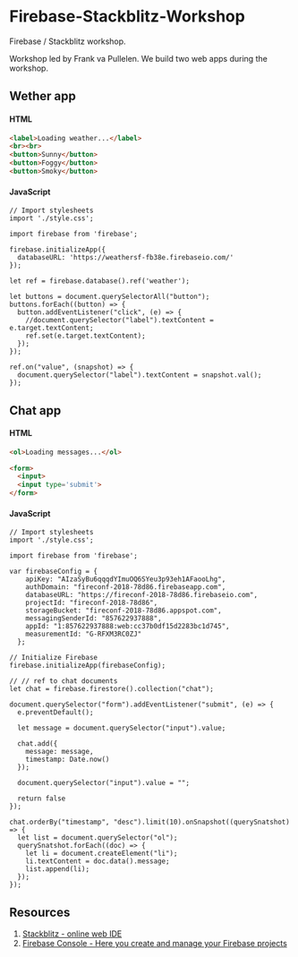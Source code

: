 # Firebase-Stackblitz-Workshop

Firebase / Stackblitz workshop.

Workshop led by Frank va Pullelen. We build two web apps during the workshop. 

## Wether app

#### HTML 

```html 
<label>Loading weather...</label>
<br><br>
<button>Sunny</button>
<button>Foggy</button>
<button>Smoky</button>
```

#### JavaScript 

```javasctipt 
// Import stylesheets
import './style.css';

import firebase from 'firebase'; 

firebase.initializeApp({
  databaseURL: 'https://weathersf-fb38e.firebaseio.com/'
});

let ref = firebase.database().ref('weather'); 

let buttons = document.querySelectorAll("button"); 
buttons.forEach((button) => {
  button.addEventListener("click", (e) => {
    //document.querySelector("label").textContent = e.target.textContent;
    ref.set(e.target.textContent); 
  });
});

ref.on("value", (snapshot) => {
  document.querySelector("label").textContent = snapshot.val(); 
});
```

## Chat app

#### HTML 

```html 
<ol>Loading messages...</ol>

<form>
  <input>
  <input type='submit'>
</form>
```

#### JavaScript 

```javasctipt 
// Import stylesheets
import './style.css';

import firebase from 'firebase'; 

var firebaseConfig = {
    apiKey: "AIzaSyBu6qqqdYImuOQ6SYeu3p93eh1AFaooLhg",
    authDomain: "fireconf-2018-78d86.firebaseapp.com",
    databaseURL: "https://fireconf-2018-78d86.firebaseio.com",
    projectId: "fireconf-2018-78d86",
    storageBucket: "fireconf-2018-78d86.appspot.com",
    messagingSenderId: "857622937888",
    appId: "1:857622937888:web:cc37b0df15d2283bc1d745",
    measurementId: "G-RFXM3RC0ZJ"
  };

// Initialize Firebase  
firebase.initializeApp(firebaseConfig); 

// // ref to chat documents 
let chat = firebase.firestore().collection("chat");

document.querySelector("form").addEventListener("submit", (e) => {
  e.preventDefault(); 

  let message = document.querySelector("input").value; 

  chat.add({
    message: message, 
    timestamp: Date.now() 
  }); 

  document.querySelector("input").value = ""; 

  return false
});

chat.orderBy("timestamp", "desc").limit(10).onSnapshot((querySnatshot) => {
  let list = document.querySelector("ol"); 
  querySnatshot.forEach((doc) => {
    let li = document.createElement("li"); 
    li.textContent = doc.data().message; 
    list.append(li); 
  }); 
});
```

## Resources 

1. [Stackblitz - online web IDE](https://stackblitz.com)
2. [Firebase Console - Here you create and manage your Firebase projects](https://console.firebase.google.com/u/0/)

